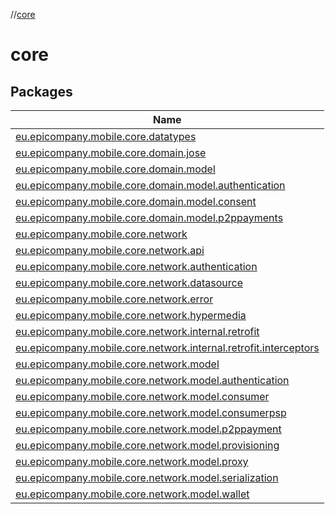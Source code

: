 //[core](index.md)

# core

## Packages

| Name |
|---|
| [eu.epicompany.mobile.core.datatypes](core/eu.epicompany.mobile.core.datatypes/index.md) |
| [eu.epicompany.mobile.core.domain.jose](core/eu.epicompany.mobile.core.domain.jose/index.md) |
| [eu.epicompany.mobile.core.domain.model](core/eu.epicompany.mobile.core.domain.model/index.md) |
| [eu.epicompany.mobile.core.domain.model.authentication](core/eu.epicompany.mobile.core.domain.model.authentication/index.md) |
| [eu.epicompany.mobile.core.domain.model.consent](core/eu.epicompany.mobile.core.domain.model.consent/index.md) |
| [eu.epicompany.mobile.core.domain.model.p2ppayments](core/eu.epicompany.mobile.core.domain.model.p2ppayments/index.md) |
| [eu.epicompany.mobile.core.network](core/eu.epicompany.mobile.core.network/index.md) |
| [eu.epicompany.mobile.core.network.api](core/eu.epicompany.mobile.core.network.api/index.md) |
| [eu.epicompany.mobile.core.network.authentication](core/eu.epicompany.mobile.core.network.authentication/index.md) |
| [eu.epicompany.mobile.core.network.datasource](core/eu.epicompany.mobile.core.network.datasource/index.md) |
| [eu.epicompany.mobile.core.network.error](core/eu.epicompany.mobile.core.network.error/index.md) |
| [eu.epicompany.mobile.core.network.hypermedia](core/eu.epicompany.mobile.core.network.hypermedia/index.md) |
| [eu.epicompany.mobile.core.network.internal.retrofit](core/eu.epicompany.mobile.core.network.internal.retrofit/index.md) |
| [eu.epicompany.mobile.core.network.internal.retrofit.interceptors](core/eu.epicompany.mobile.core.network.internal.retrofit.interceptors/index.md) |
| [eu.epicompany.mobile.core.network.model](core/eu.epicompany.mobile.core.network.model/index.md) |
| [eu.epicompany.mobile.core.network.model.authentication](core/eu.epicompany.mobile.core.network.model.authentication/index.md) |
| [eu.epicompany.mobile.core.network.model.consumer](core/eu.epicompany.mobile.core.network.model.consumer/index.md) |
| [eu.epicompany.mobile.core.network.model.consumerpsp](core/eu.epicompany.mobile.core.network.model.consumerpsp/index.md) |
| [eu.epicompany.mobile.core.network.model.p2ppayment](core/eu.epicompany.mobile.core.network.model.p2ppayment/index.md) |
| [eu.epicompany.mobile.core.network.model.provisioning](core/eu.epicompany.mobile.core.network.model.provisioning/index.md) |
| [eu.epicompany.mobile.core.network.model.proxy](core/eu.epicompany.mobile.core.network.model.proxy/index.md) |
| [eu.epicompany.mobile.core.network.model.serialization](core/eu.epicompany.mobile.core.network.model.serialization/index.md) |
| [eu.epicompany.mobile.core.network.model.wallet](core/eu.epicompany.mobile.core.network.model.wallet/index.md) |
